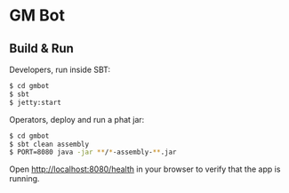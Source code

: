 # GM Bot #

## Build & Run ##

Developers, run inside SBT:

```sh
$ cd gmbot
$ sbt
$ jetty:start
```

Operators, deploy and run a phat jar:

```sh
$ cd gmbot
$ sbt clean assembly
$ PORT=8080 java -jar **/*-assembly-**.jar
```

Open [http://localhost:8080/health](http://localhost:8080/health) in your browser to verify that the app is running.

